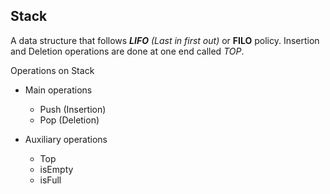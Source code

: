 ## Stack
A data structure that follows ***LIFO** (Last in first out)* or **FILO** policy. Insertion and Deletion operations are done at one end called *TOP*.

Operations on Stack
- Main operations
  - Push (Insertion)
  - Pop (Deletion)

- Auxiliary operations
  - Top
  - isEmpty
  - isFull
